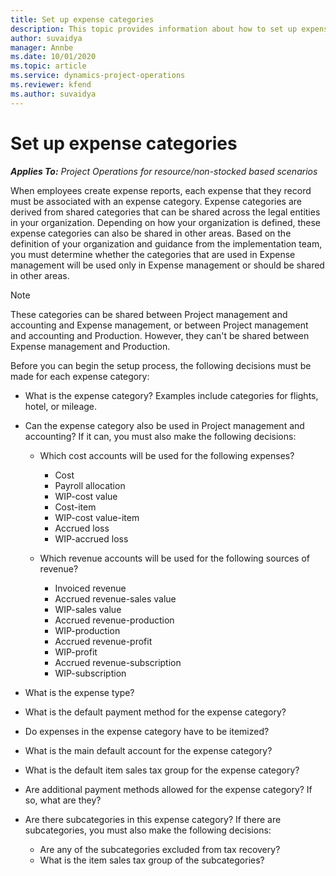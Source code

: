 ```yaml
---
title: Set up expense categories
description: This topic provides information about how to set up expense categories and shared categories for expense reports.
author: suvaidya
manager: Annbe
ms.date: 10/01/2020
ms.topic: article
ms.service: dynamics-project-operations
ms.reviewer: kfend 
ms.author: suvaidya
---
```


# Set up expense categories

_**Applies To:** Project Operations for resource/non-stocked based scenarios_

When employees create expense reports, each expense that they record must be associated with an expense category. Expense categories are derived from shared categories that can be shared across the legal entities in your organization. Depending on how your organization is defined, these expense categories can also be shared in other areas. Based on the definition of your organization and guidance from the implementation team, you must determine whether the categories that are used in Expense management will be used only in Expense management or should be shared in other areas.

> [!NOTE]
> These categories can be shared between Project management and accounting and Expense management, or between Project management and accounting and Production. However, they can't be shared between Expense management and Production.

Before you can begin the setup process, the following decisions must be made for each expense category:

- What is the expense category? Examples include categories for flights, hotel, or mileage.
- Can the expense category also be used in Project management and accounting? If it can, you must also make the following decisions:

    - Which cost accounts will be used for the following expenses?

        - Cost
        - Payroll allocation
        - WIP-cost value
        - Cost-item
        - WIP-cost value-item
        - Accrued loss
        - WIP-accrued loss

    - Which revenue accounts will be used for the following sources of revenue?

        - Invoiced revenue
        - Accrued revenue-sales value
        - WIP-sales value
        - Accrued revenue-production
        - WIP-production
        - Accrued revenue-profit
        - WIP-profit
        - Accrued revenue-subscription
        - WIP-subscription

- What is the expense type?
- What is the default payment method for the expense category?
- Do expenses in the expense category have to be itemized?
- What is the main default account for the expense category?
- What is the default item sales tax group for the expense category?
- Are additional payment methods allowed for the expense category? If so, what are they?
- Are there subcategories in this expense category? If there are subcategories, you must also make the following decisions:

    - Are any of the subcategories excluded from tax recovery?
    - What is the item sales tax group of the subcategories?
